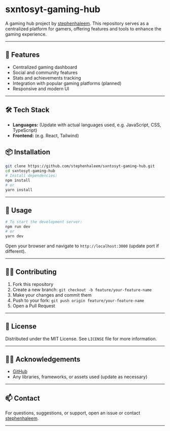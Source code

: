 # sxntosyt-gaming-hub

A gaming hub project by [stephenhaleem](https://github.com/stephenhaleem). This repository serves as a centralized platform for gamers, offering features and tools to enhance the gaming experience.

---

## 🚀 Features

- Centralized gaming dashboard
- Social and community features
- Stats and achievements tracking
- Integration with popular gaming platforms (planned)
- Responsive and modern UI

---

## 🛠️ Tech Stack

- **Languages:** (Update with actual languages used, e.g. JavaScript, CSS, TypeScript)
- **Frontend:** (e.g. React, Tailwind)
  

## 📦 Installation

```bash
git clone https://github.com/stephenhaleem/sxntosyt-gaming-hub.git
cd sxntosyt-gaming-hub
# Install dependencies:
npm install
# or
yarn install
```

---

## 🚦 Usage

```bash
# To start the development server:
npm run dev
# or
yarn dev
```

Open your browser and navigate to `http://localhost:3000` (update port if different).

---

## 🧑‍💻 Contributing

1. Fork this repository
2. Create a new branch: `git checkout -b feature/your-feature-name`
3. Make your changes and commit them
4. Push to your fork: `git push origin feature/your-feature-name`
5. Open a Pull Request

---

## 📝 License

Distributed under the MIT License. See `LICENSE` file for more information.

---

## 🙋‍♂️ Acknowledgements

- [GitHub](https://github.com/)
- Any libraries, frameworks, or assets used (update as necessary)

---

## 📫 Contact

For questions, suggestions, or support, open an issue or contact [stephenhaleem](https://github.com/stephenhaleem).

---

